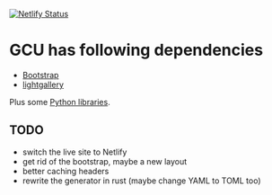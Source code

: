 [![Netlify Status](https://api.netlify.com/api/v1/badges/39fb5576-3cb9-4a94-b61c-4e9eb0fd9108/deploy-status)](https://app.netlify.com/sites/gcu/deploys)

# GCU has following dependencies

* [Bootstrap](http://getbootstrap.com/)
* [lightgallery](https://github.com/sachinchoolur/lightGallery.js)

Plus some [Python libraries](Pipfile).

## TODO

* switch the live site to Netlify
* get rid of the bootstrap, maybe a new layout
* better caching headers
* rewrite the generator in rust (maybe change YAML to TOML too)
